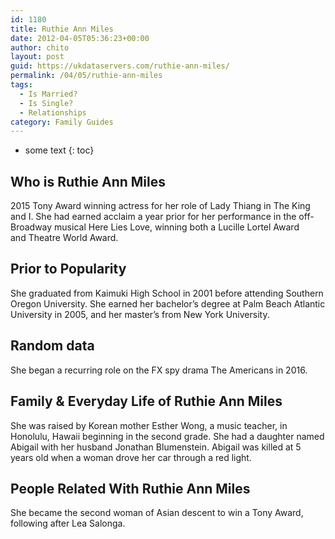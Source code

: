 ```yaml
---
id: 1180
title: Ruthie Ann Miles
date: 2012-04-05T05:36:23+00:00
author: chito
layout: post
guid: https://ukdataservers.com/ruthie-ann-miles/
permalink: /04/05/ruthie-ann-miles
tags:
  - Is Married?
  - Is Single?
  - Relationships
category: Family Guides
---
```


* some text
{: toc}
          
          
## Who is  Ruthie Ann Miles
                  
                  
                  
2015 Tony Award winning actress for her role of Lady Thiang in The King and I. She had earned acclaim a year prior for her performance in the off-Broadway musical Here Lies Love, winning both a Lucille Lortel Award and Theatre World Award. 
                  
                
                
                
## Prior to Popularity 
                  
                  
                  
She graduated from Kaimuki High School in 2001 before attending Southern Oregon University. She earned her bachelor&#8217;s degree at Palm Beach Atlantic University in 2005, and her master&#8217;s from New York University. 
                  
                
                
                
## Random data 
                  
                  
                  
She began a recurring role on the FX spy drama The Americans in 2016. 
                  
                
                
                
## Family & Everyday Life of Ruthie Ann Miles
                  
                  
                  
She was raised by Korean mother Esther Wong, a music teacher, in Honolulu, Hawaii beginning in the second grade. She had a daughter named Abigail with her husband Jonathan Blumenstein. Abigail was killed at 5 years old when a woman drove her car through a red light. 
                  
                
                
                
## People Related With  Ruthie Ann Miles
                  
                  
                  
She became the second woman of Asian descent to win a Tony Award, following after Lea Salonga. 
                  
                
              
            
          
          
          
    
    
  
